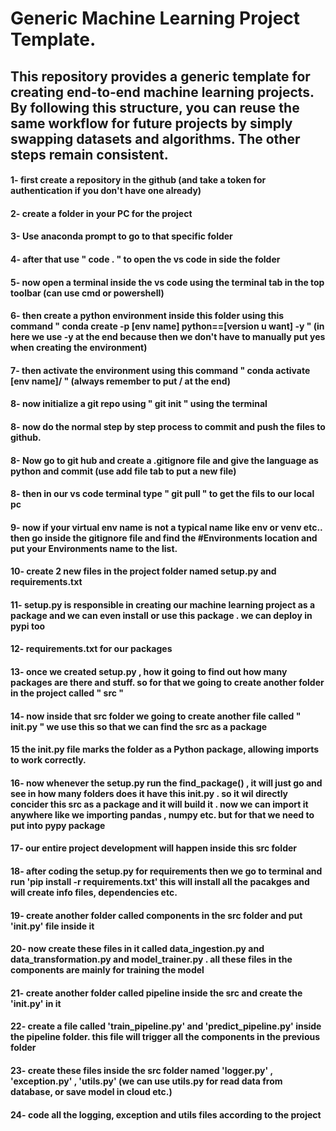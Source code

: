 # Generic Machine Learning Project Template.

## This repository provides a generic template for creating end-to-end machine learning projects. By following this structure, you can reuse the same workflow for future projects by simply swapping datasets and algorithms. The other steps remain consistent.

#### 1- first create a repository in the github (and take a token for authentication if you don't have one already)

#### 2- create a folder in your PC for the project

#### 3- Use anaconda prompt to go to that specific folder

#### 4- after that use " code . " to open the vs code in side the folder

#### 5- now open a terminal inside the vs code using the terminal tab in the top toolbar (can use cmd or powershell)

#### 6- then create a python environment inside this folder using this command  " conda create -p [env name] python==[version u want] -y "   (in here we use -y at the end because then we don't have to manually put yes when creating the environment)

#### 7- then activate the environment using this command " conda activate [env name]/ "  (always remember to put / at the end)

#### 8- now initialize a git repo using " git init " using the terminal

#### 8- now do the normal step by step process to commit and push the files to github.

#### 8- Now go to git hub and create a .gitignore file and give the language as python and commit (use add file tab to put a new file)

#### 8- then in our vs code terminal type " git pull " to get the fils to our local pc

#### 9- now if your virtual env name is not a typical name like env or venv etc.. then go inside the gitignore file and find the #Environments location and put your Environments name to the list.

#### 10- create 2 new files in the project folder named setup.py and requirements.txt

#### 11- setup.py is responsible in creating our machine learning project as a package and we can even install or use this package . we can deploy in pypi too

#### 12- requirements.txt for our packages

#### 13- once we created setup.py , how it going to find out how many packages are there and stuff. so for that we going to create another folder in the project called " src "

#### 14- now inside that src folder we going to create another file called " __init__.py "   we use this so that we can find the src as a package

#### 15 the __init__.py file marks the folder as a Python package, allowing imports to work correctly.

#### 16- now whenever the setup.py run the  find_package() , it will just go and see in how many folders does it have this __init__.py  . so it wil directly concider this src as a package and it will build it . now we can import it anywhere like we importing pandas , numpy etc. but for that we need to put into pypy package

#### 17- our entire project development will happen inside this src folder

#### 18- after coding the setup.py for requirements then we go to terminal and run 'pip install -r requirements.txt'  this will install all the pacakges and will create info files, dependencies etc.

#### 19- create another folder called components in the src folder and put '__init__.py' file inside it

#### 20- now create these files in it called data_ingestion.py and data_transformation.py and model_trainer.py . all these files in the components are mainly for training the model

#### 21- create another folder called pipeline inside the src and create the '__init__.py' in it

#### 22- create a file called 'train_pipeline.py' and 'predict_pipeline.py' inside the pipeline folder. this file will trigger all the components in the previous folder

#### 23- create these files inside the src folder named 'logger.py' , 'exception.py' , 'utils.py'   (we can use utils.py for  read data from database, or save model in cloud etc.)

#### 24- code all the logging, exception and utils files according to the project
